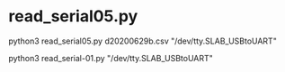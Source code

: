 # read_serial05.py


python3 read_serial05.py d20200629b.csv "/dev/tty.SLAB_USBtoUART"

python3 read_serial-01.py "/dev/tty.SLAB_USBtoUART"
